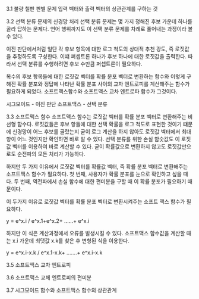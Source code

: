 3.1 불량 철판 판별 문제
  입력 벡터와 출력 벡터의 상관관계를 구하는 것
  
3.2 선택 분류 문제의 신경망 처리
  선택 분류 문제는 몇 가지 정해진 후보 가운데 하나를 골라 답하는 문제다. 언어 행위까지도 이 선택 분류 문제를 차례로 풀어내는 과정이라 볼 수 있다.
  
  이진 판단에서처럼 일단 각 후보 항목에 대한 로그 척도의 상대적 추천 강도, 즉 로짓값을 추정하도록 구성한다. 이떄 퍼셉트론 하나가 후보 하나에 대한 로짓값을 출력한다.
  따라서 선택 분류를 수행하려면 후보 수만큼 퍼셉트론이 필요하다. 
  
  복수의 후보 항목들에 대한 로짓값 벡터를 확률 분포 벡터로 변환하는 함수와 이렇게 구해진 확률 분포와 정답에 나타난 확률 분포 사이의 교차 엔트로피를 계산해주는 함수가 필요하게 되었다.
  소프트맥스함수와 소프트맥스 교차 엔트로파 함수가 그것이다.
  
  시그모이드 - 이진 판단
  소프트맥스 - 선택 분류
  
3.3 소프트맥스 함수
  소프트맥스 함수는 로짓값 벡터를 확률 분포 벡터로 변환해주는 비선형 함수다.
  로짓값들은 후보 항들에 대한 선택 확률을 로그 척도로 표현한 것이기 떄문에 신경망이 어느 후보를 골랐는지 굳이 로그 계산을 하지 않아도 로짓값 벡터에서 최대항이 어느 것인지만
  확인하면 바로 알 수 있다. 선택 분류를 위한 손실 함숫값도 이 로짓값 벡터를 이용하여 바로 계산할 수 있다. 굳이 확률값으로 변환하지 않고도 로짓값만으로도 순전파의 모든 처리가 가능하다.
  
  하지만 두 가지 이유에서 로짓값 벡터를 확률값 벡터, 즉 확률 분포 벡터로 변환해주는 소프트맥스 함수가 필요하다. 
  첫 번째, 사용자가 확률 분포를 눈으로 확인하고 싶을 때다. 
  두 번째, 역전파에서 손실 함수에 대한 편미분을 구할 때 이 확률 분포가 필요하기 때문이다. 
  
  이 두가지 이유로 로짓값 벡터를 확률 분포 벡터로 변환시켜주는 소프트 맥스 함수가 필요하다.
  
  y = e^x.i  /  e^x.1+e^x.2+ ......+ e^x.i
  
  하지만 이 식은 계산과정에서 오류를 발생시킬 수 있다.
  소프트맥스 함수값을 계산할 때는 x.i 가운데 최댓값 x.k를 찾은 후 변형된 식을 이용한다.
  
  y = e^x.i-x.k  /  e^x.1-x.k+ .......+ e^x.i-x.k
  
3.5 소프트맥스 교차 엔트로피

3.6 소프트맥스 교체 엔트로피의 편미분

3.7 시그모이드 함수와 소프트맥스 함수의 상관관계
